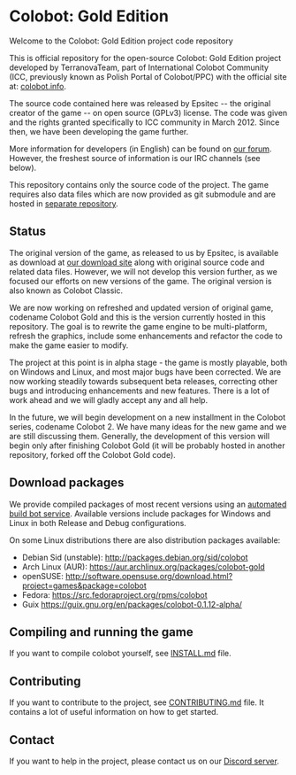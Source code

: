 # Colobot: Gold Edition

Welcome to the Colobot: Gold Edition project code repository

This is official repository for the open-source Colobot: Gold Edition project developed by TerranovaTeam, part of International Colobot Community (ICC, previously known as Polish Portal of Colobot/PPC) with the official site at: [colobot.info](http://colobot.info/).

The source code contained here was released by Epsitec -- the original creator of the game -- on open source (GPLv3) license. The code was given and the rights granted specifically to ICC community in March 2012. Since then, we have been developing the game further.

More information for developers (in English) can be found on [our forum](http://colobot.info/forum/). However, the freshest source of information is our IRC channels (see below).

This repository contains only the source code of the project. The game requires also data files which are now provided as git submodule and are hosted in [separate repository](https://github.com/colobot/colobot-data).


## Status

The original version of the game, as released to us by Epsitec, is available as download at [our download site](http://colobot.info/files/) along with original source code and related data files. However, we will not develop this version further, as we focused our efforts on new versions of the game. The original version is also known as Colobot Classic.

We are now working on refreshed and updated version of original game, codename Colobot Gold and this is the version currently hosted in this repository. The goal is to rewrite the game engine to be multi-platform, refresh the graphics, include some enhancements and refactor the code to make the game easier to modify.

The project at this point is in alpha stage - the game is mostly playable, both on Windows and Linux, and most major bugs have been corrected. We are now working steadily towards subsequent beta releases, correcting other bugs and introducing enhancements and new features. There is a lot of work ahead and we will gladly accept any and all help.

In the future, we will begin development on a new installment in the Colobot series, codename Colobot 2. We have many ideas for the new game and we are still discussing them. Generally, the development of this version will begin only after finishing Colobot Gold (it will be probably hosted in another repository, forked off the Colobot Gold code).


## Download packages

We provide compiled packages of most recent versions using an [automated build bot service](http://compiled.colobot.info/). Available versions include packages for Windows and Linux in both Release and Debug configurations.

On some Linux distributions there are also distribution packages available:
 * Debian Sid (unstable): http://packages.debian.org/sid/colobot
 * Arch Linux (AUR): https://aur.archlinux.org/packages/colobot-gold
 * openSUSE: http://software.opensuse.org/download.html?project=games&package=colobot
 * Fedora: https://src.fedoraproject.org/rpms/colobot
 * Guix https://guix.gnu.org/en/packages/colobot-0.1.12-alpha/


## Compiling and running the game

If you want to compile colobot yourself, see [INSTALL.md](INSTALL.md) file.

## Contributing

If you want to contribute to the project, see [CONTRIBUTING.md](CONTRIBUTING.md) file. It contains a lot of useful information on how to get started.

## Contact

If you want to help in the project, please contact us on our [Discord server](https://discord.gg/56Fm9kb).
